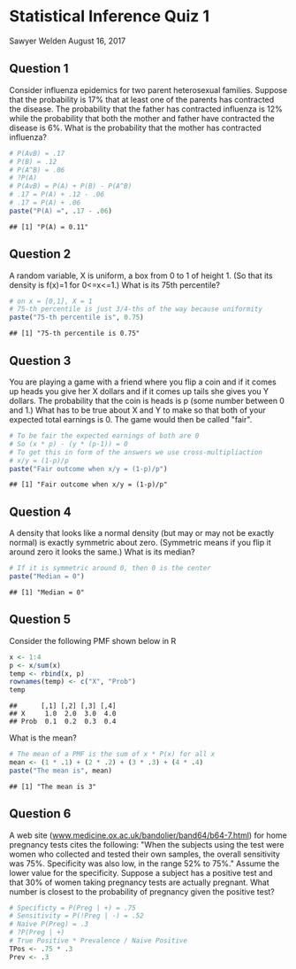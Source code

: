 Statistical Inference Quiz 1
================
Sawyer Welden
August 16, 2017

Question 1
----------

Consider influenza epidemics for two parent heterosexual families. Suppose that the probability is 17% that at least one of the parents has contracted the disease. The probability that the father has contracted influenza is 12% while the probability that both the mother and father have contracted the disease is 6%. What is the probability that the mother has contracted influenza?

``` r
# P(AvB) = .17
# P(B) = .12
# P(A^B) = .06
# ?P(A)
# P(AvB) = P(A) + P(B) - P(A^B)
# .17 = P(A) + .12 - .06
# .17 = P(A) + .06
paste("P(A) =", .17 - .06)
```

    ## [1] "P(A) = 0.11"

Question 2
----------

A random variable, X is uniform, a box from 0 to 1 of height 1. (So that its density is f(x)=1 for 0&lt;=x&lt;=1.) What is its 75th percentile?

``` r
# on x = [0,1], X = 1
# 75-th percentile is just 3/4-ths of the way because uniformity
paste("75-th percentile is", 0.75)
```

    ## [1] "75-th percentile is 0.75"

Question 3
----------

You are playing a game with a friend where you flip a coin and if it comes up heads you give her X dollars and if it comes up tails she gives you Y dollars. The probability that the coin is heads is p (some number between 0 and 1.) What has to be true about X and Y to make so that both of your expected total earnings is 0. The game would then be called "fair".

``` r
# To be fair the expected earnings of both are 0
# So (x * p) - (y * (p-1)) = 0
# To get this in form of the answers we use cross-multipliaction
# x/y = (1-p)/p
paste("Fair outcome when x/y = (1-p)/p")
```

    ## [1] "Fair outcome when x/y = (1-p)/p"

Question 4
----------

A density that looks like a normal density (but may or may not be exactly normal) is exactly symmetric about zero. (Symmetric means if you flip it around zero it looks the same.) What is its median?

``` r
# If it is symmetric around 0, then 0 is the center
paste("Median = 0")
```

    ## [1] "Median = 0"

Question 5
----------

Consider the following PMF shown below in R

``` r
x <- 1:4
p <- x/sum(x)
temp <- rbind(x, p)
rownames(temp) <- c("X", "Prob")
temp
```

    ##      [,1] [,2] [,3] [,4]
    ## X     1.0  2.0  3.0  4.0
    ## Prob  0.1  0.2  0.3  0.4

What is the mean?

``` r
# The mean of a PMF is the sum of x * P(x) for all x
mean <- (1 * .1) + (2 * .2) + (3 * .3) + (4 * .4)
paste("The mean is", mean)
```

    ## [1] "The mean is 3"

Question 6
----------

A web site (www.medicine.ox.ac.uk/bandolier/band64/b64-7.html) for home pregnancy tests cites the following: "When the subjects using the test were women who collected and tested their own samples, the overall sensitivity was 75%. Specificity was also low, in the range 52% to 75%." Assume the lower value for the specificity. Suppose a subject has a positive test and that 30% of women taking pregnancy tests are actually pregnant. What number is closest to the probability of pregnancy given the positive test?

``` r
# Specificty = P(Preg | +) = .75
# Sensitivity = P(!Preg | -) = .52
# Naive P(Preg) = .3
# ?P(Preg | +)
# True Positive * Prevalence / Naive Positive
TPos <- .75 * .3
Prev <- .3
```
